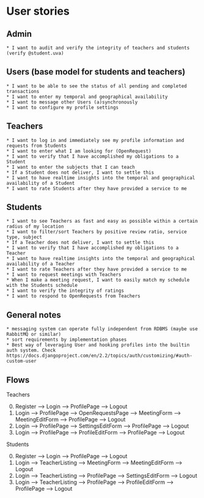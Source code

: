 # User stories

## Admin
    * I want to audit and verify the integrity of teachers and students (verify @student.uva)


## Users (base model for students and teachers)
    * I want to be able to see the status of all pending and completed transactions
    * I want to enter my temporal and geographical availability
    * I want to message other Users (a)synchronously 
    * I want to configure my profile settings

## Teachers
    * I want to log in and immediately see my profile information and requests from Students
    * I want to enter what I am looking for (OpenRequest)
    * I want to verify that I have accomplished my obligations to a Student
    * I want to enter the subjects that I can teach
    * If a Student does not deliver, I want to settle this
    * I want to have realtime insights into the temporal and geographical availability of a Student
    * I want to rate Students after they have provided a service to me

## Students
    * I want to see Teachers as fast and easy as possible within a certain radius of my location
    * I want to filter/sort Teachers by positive review ratio, service type, subject
    * If a Teacher does not deliver, I want to settle this
    * I want to verify that I have accomplished my obligations to a Teacher
    * I want to have realtime insights into the temporal and geographical availability of a Teacher
    * I want to rate Teachers after they have provided a service to me
    * I want to request meetings with Teachers
    * When I make a meeting request, I want to easily match my schedule with the Students schedule
    * I want to verify the integrity of ratings
    * I want to respond to OpenRequests from Teachers

## General notes

    * messaging system can operate fully independent from RDBMS (maybe use RabbitMQ or similar)
    * sort requirements by implementation phases
    * Best way of leveraging User and hooking profiles into the builtin auth system. Check https://docs.djangoproject.com/en/2.2/topics/auth/customizing/#auth-custom-user

## Flows

Teachers

0) Register --> Login --> ProfilePage --> Logout
1) Login --> ProfilePage --> OpenRequestsPage --> MeetingForm --> MeetingEditForm --> ProfilePage --> Logout
2) Login --> ProfilePage --> SettingsEditForm --> ProfilePage --> Logout
3) Login --> ProfilePage --> ProfileEditForm --> ProfilePage --> Logout

Students

0) Register --> Login --> ProfilePage --> Logout
1) Login --> TeacherListing --> MeetingForm --> MeetingEditForm --> Logout
2) Login --> TeacherListing --> ProfilePage --> SettingsEditForm --> Logout
3) Login --> TeacherListing --> ProfilePage --> ProfileEditForm --> ProfilePage --> Logout
